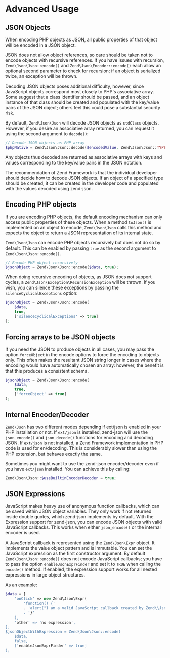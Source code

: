 # Advanced Usage

## JSON Objects

When encoding PHP objects as JSON, all public properties of that object will be
encoded in a JSON object.

JSON does not allow object references, so care should be taken not to encode
objects with recursive references. If you have issues with recursion,
`Zend\Json\Json::encode()` and `Zend\Json\Encoder::encode()` each allow an
optional second parameter to check for recursion; if an object is serialized
twice, an exception will be thrown.

Decoding JSON objects poses additional difficulty, however, since JavaScript
objects correspond most closely to PHP's associative array. Some suggest that a
class identifier should be passed, and an object instance of that class should
be created and populated with the key/value pairs of the JSON object; others
feel this could pose a substantial security risk.

By default, `Zend\Json\Json` will decode JSON objects as `stdClass` objects.
However, if you desire an associative array returned, you can request it using
the second argument to `decode()`:

```php
// Decode JSON objects as PHP array
$phpNative = Zend\Json\Json::decode($encodedValue, Zend\Json\Json::TYPE_ARRAY);
```

Any objects thus decoded are returned as associative arrays with keys and values
corresponding to the key/value pairs in the JSON notation.

The recommendation of Zend Framework is that the individual developer should
decide how to decode JSON objects. If an object of a specified type should be
created, it can be created in the developer code and populated with the values
decoded using zend-json.

## Encoding PHP objects

If you are encoding PHP objects, the default encoding mechanism can only
access public properties of these objects. When a method `toJson()` is
implemented on an object to encode, `Zend\Json\Json` calls this method and
expects the object to return a JSON representation of its internal state.

`Zend\Json\Json` can encode PHP objects recursively but does not do so by
default. This can be enabled by passing `true` as the second argument to
`Zend\Json\Json::encode()`.

```php
// Encode PHP object recursively
$jsonObject = Zend\Json\Json::encode($data, true);
```

When doing recursive encoding of objects, as JSON does not support cycles, a
`Zend\Json\Exception\RecursionException` will be thrown. If you wish, you can
silence these exceptions by passing the `silenceCyclicalExceptions` option:

```php
$jsonObject = Zend\Json\Json::encode(
    $data,
    true,
    ['silenceCyclicalExceptions' => true]
);
```

## Forcing arrays to be JSON objects

If you need the JSON to produce objects in all cases, you may pass the
option `forceObject` in the encode options to force the encoding to
objects only.  This often makes the resultant JSON string longer in cases
where the encoding would have automatically chosen an array: however,
the benefit is that this produces a consistent schema.

```php
$jsonObject = Zend\Json\Json::encode(
    $data,
    true,
    ['forceObject' => true]
);
```

## Internal Encoder/Decoder

`Zend\Json` has two different modes depending if ext/json is enabled in your PHP
installation or not. If `ext/json` is installed, zend-json will use the
`json_encode()` and `json_decode()` functions for encoding and decoding JSON. If
`ext/json` is not installed, a Zend Framework implementation in PHP code is used
for en/decoding. This is considerably slower than using the PHP extension, but
behaves exactly the same.

Sometimes you might want to use the zend-json encoder/decoder even if you have
`ext/json` installed. You can achieve this by calling:

```php
Zend\Json\Json::$useBuiltinEncoderDecoder = true;
```

## JSON Expressions

JavaScript makes heavy use of anonymous function callbacks, which can be saved
within JSON object variables. They only work if not returned inside double
quotes, which zend-json implements by default. With the Expression support for
zend-json, you can encode JSON objects with valid JavaScript callbacks.
This works when either `json_encode()` or the internal encoder is used.

A JavaScript callback is represented using the `Zend\Json\Expr` object. It
implements the value object pattern and is immutable. You can set the JavaScript
expression as the first constructor argument. By default
`Zend\Json\Json::encode()` does not encode JavaScript callbacks; you have to
pass the option `enableJsonExprFinder` and set it to `TRUE` when calling the
`encode()` method. If enabled, the expression support works for all nested
expressions in large object structures.

As an example:

```php
$data = [
    'onClick' => new Zend\Json\Expr(
        'function() {'
        . 'alert("I am a valid JavaScript callback created by Zend\\Json");
        . '}'
    ),
    'other' => 'no expression',
];
$jsonObjectWithExpression = Zend\Json\Json::encode(
    $data,
    false,
    ['enableJsonExprFinder' => true]
);
```
